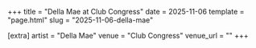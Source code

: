 +++
title = "Della Mae at Club Congress"
date = 2025-11-06
template = "page.html"
slug = "2025-11-06-della-mae"

[extra]
artist = "Della Mae"
venue = "Club Congress"
venue_url = ""
+++
